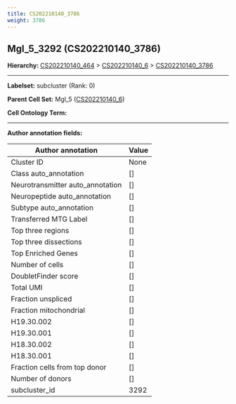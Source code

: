 ```yaml
---
title: CS202210140_3786
weight: 3786
---
```

## Mgl_5_3292 (CS202210140_3786)
<b>Hierarchy: </b>
[CS202210140_464](https://purl.brain-bican.org/taxonomy/CS202210140#CS202210140_464) >
[CS202210140_6](https://purl.brain-bican.org/taxonomy/CS202210140#CS202210140_6) >
[CS202210140_3786](https://purl.brain-bican.org/taxonomy/CS202210140#CS202210140_3786)

---


**Labelset:** subcluster (Rank: 0)

**Parent Cell Set:** Mgl_5 ([CS202210140_6](https://purl.brain-bican.org/taxonomy/CS202210140#CS202210140_6))



**Cell Ontology Term:** 

[MARKER GENES.]: #


---

[TRANSFERRED ANNOTATIONS.]: #


[AUTHOR ANNOTATION FIELDS.]: #


**Author annotation fields:**

| Author annotation | Value |
|-------------------|-------|
|Cluster ID|None|
|Class auto_annotation|[]|
|Neurotransmitter auto_annotation|[]|
|Neuropeptide auto_annotation|[]|
|Subtype auto_annotation|[]|
|Transferred MTG Label|[]|
|Top three regions|[]|
|Top three dissections|[]|
|Top Enriched Genes|[]|
|Number of cells|[]|
|DoubletFinder score|[]|
|Total UMI|[]|
|Fraction unspliced|[]|
|Fraction mitochondrial|[]|
|H19.30.002|[]|
|H19.30.001|[]|
|H18.30.002|[]|
|H18.30.001|[]|
|Fraction cells from top donor|[]|
|Number of donors|[]|
|subcluster_id|3292|
